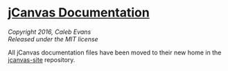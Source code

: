 # [jCanvas Documentation](http://projects.calebevans.me/jcanvas/docs/)
*Copyright 2016, Caleb Evans*  
*Released under the MIT license*

All jCanvas documentation files have been moved to their new home in the [jcanvas-site](https://github.com/caleb531/jcanvas-site) repository.
